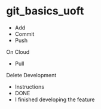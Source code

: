 # git_basics_uoft

- Add
- Commit
- Push

On Cloud

- Pull

Delete Development
- Instructions
- DONE
- I finished developing the feature